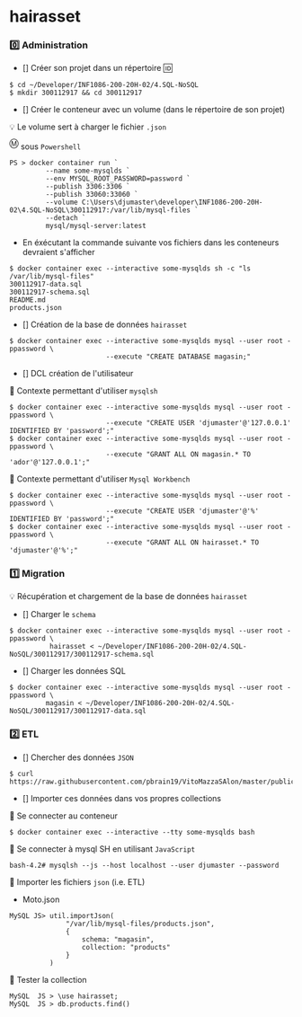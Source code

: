 
# hairasset

### :zero: Administration

- [] Créer son projet dans un répertoire :id:

```
$ cd ~/Developer/INF1086-200-20H-02/4.SQL-NoSQL
$ mkdir 300112917 && cd 300112917
```


- [] Créer le conteneur avec un volume (dans le répertoire de son projet)


:bulb: Le volume sert à charger le fichier `.json`



<sup>:m:</sup> sous `Powershell`

```
PS > docker container run `
         --name some-mysqlds `
         --env MYSQL_ROOT_PASSWORD=password `
         --publish 3306:3306 `
         --publish 33060:33060 `
         --volume C:\Users\djumaster\developer\INF1086-200-20H-02\4.SQL-NoSQL\300112917:/var/lib/mysql-files `
         --detach `
         mysql/mysql-server:latest
```

* En éxécutant la commande suivante vos fichiers dans les conteneurs devraient s'afficher

```
$ docker container exec --interactive some-mysqlds sh -c "ls /var/lib/mysql-files"
300112917-data.sql
300112917-schema.sql
README.md
products.json
```



- [] Création de la base de données `hairasset`

```
$ docker container exec --interactive some-mysqlds mysql --user root -ppassword \
                        --execute "CREATE DATABASE magasin;"
```

- []  DCL création de l'utilisateur

:pushpin: Contexte permettant d'utiliser `mysqlsh` 

```
$ docker container exec --interactive some-mysqlds mysql --user root -ppassword \
                        --execute "CREATE USER 'djumaster'@'127.0.0.1' IDENTIFIED BY 'password';"
$ docker container exec --interactive some-mysqlds mysql --user root -ppassword \
                        --execute "GRANT ALL ON magasin.* TO 'ador'@'127.0.0.1';"
```

:pushpin: Contexte permettant d'utiliser `Mysql Workbench` 


```
$ docker container exec --interactive some-mysqlds mysql --user root -ppassword \
                        --execute "CREATE USER 'djumaster'@'%' IDENTIFIED BY 'password';"
$ docker container exec --interactive some-mysqlds mysql --user root -ppassword \
                        --execute "GRANT ALL ON hairasset.* TO 'djumaster'@'%';"
```

### :one: Migration

:bulb: Récupération et chargement de la base de données `hairasset`

- [] Charger le `schema`

```
$ docker container exec --interactive some-mysqlds mysql --user root -ppassword \
          hairasset < ~/Developer/INF1086-200-20H-02/4.SQL-NoSQL/300112917/300112917-schema.sql
```

- [] Charger les données SQL

```
$ docker container exec --interactive some-mysqlds mysql --user root -ppassword \
         magasin < ~/Developer/INF1086-200-20H-02/4.SQL-NoSQL/300112917/300112917-data.sql
```

### :two: ETL

- [] Chercher des données `JSON`

```
$ curl https://raw.githubusercontent.com/pbrain19/VitoMazzaSAlon/master/public/js/data/products.json
```

- [] Importer ces données dans vos propres collections

:pushpin: Se connecter au conteneur

```
$ docker container exec --interactive --tty some-mysqlds bash
```

:pushpin: Se connecter à mysql SH en utilisant `JavaScript`

```
bash-4.2# mysqlsh --js --host localhost --user djumaster --password
```

:pushpin: Importer les fichiers `json` (i.e. ETL)

* Moto.json

```
MySQL JS> util.importJson(
              "/var/lib/mysql-files/products.json", 
              {
                  schema: "magasin", 
                  collection: "products"
              }
          )
```

:pushpin: Tester la collection

```
MySQL  JS > \use hairasset;
MySQL  JS > db.products.find()
```
